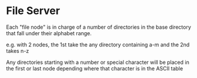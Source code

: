 # File Server

Each "file node" is in charge of a number of directories in the base directory that fall under their alphabet range.

e.g. with 2 nodes, the 1st take the any directory containing a-m and the 2nd takes n-z

Any directories starting with a number or special character will be placed in the first or last node depending where that character is in the ASCII table
